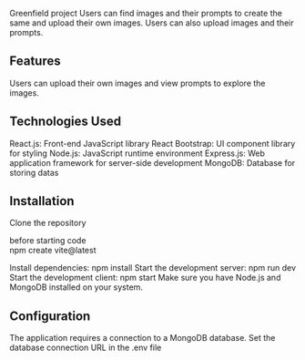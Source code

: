 
Greenfield project 
Users can find images and their prompts to create the same and upload their own images. Users can also upload images and their prompts.

Features
----
Users can upload their own images and view prompts to explore the images.

Technologies Used
----
React.js: Front-end JavaScript library
React Bootstrap: UI component library for styling
Node.js: JavaScript runtime environment
Express.js: Web application framework for server-side development
MongoDB: Database for storing datas

Installation
----
Clone the repository

before starting code  
npm create vite@latest

Install dependencies: npm install
Start the development server: npm run dev
Start the development client: npm start
Make sure you have Node.js and MongoDB installed on your system.

Configuration
----
The application requires a connection to a MongoDB database. Set the database connection URL in the .env file
